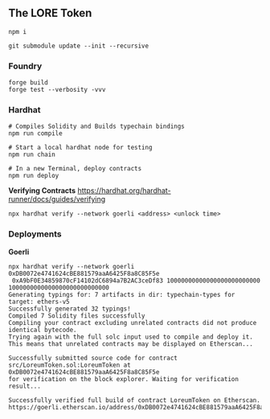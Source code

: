 ## The LORE Token

`npm i`

`git submodule update --init --recursive`

### Foundry
```
forge build
forge test --verbosity -vvv
```

### Hardhat


```
# Compiles Solidity and Builds typechain bindings
npm run compile

# Start a local hardhat node for testing
npm run chain

# In a new Terminal, deploy contracts
npm run deploy

```

**Verifying Contracts**
https://hardhat.org/hardhat-runner/docs/guides/verifying

```
npx hardhat verify --network goerli <address> <unlock time>
```

### Deployments

**Goerli**

```
npx hardhat verify --network goerli 0xDB0072e4741624cBE881579aaA6425F8a8C85F5e
 0xA9bF0E34859870cF14102dC6894a7B2AC3ceDf83 10000000000000000000000000 1000000000000000000000000000 
Generating typings for: 7 artifacts in dir: typechain-types for target: ethers-v5
Successfully generated 32 typings!
Compiled 7 Solidity files successfully
Compiling your contract excluding unrelated contracts did not produce identical bytecode.
Trying again with the full solc input used to compile and deploy it.
This means that unrelated contracts may be displayed on Etherscan...

Successfully submitted source code for contract
src/LoreumToken.sol:LoreumToken at 0xDB0072e4741624cBE881579aaA6425F8a8C85F5e
for verification on the block explorer. Waiting for verification result...

Successfully verified full build of contract LoreumToken on Etherscan.
https://goerli.etherscan.io/address/0xDB0072e4741624cBE881579aaA6425F8a8C85F5e#code
```
